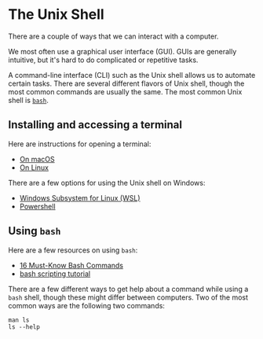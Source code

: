 [`bash`]: https://www.gnu.org/software/bash/

# The Unix Shell

There are a couple of ways that we can interact with a computer. 

We most often use a graphical user interface (GUI). GUIs are generally 
intuitive, but it's hard to do complicated or repetitive tasks.

A command-line interface (CLI) such as the Unix shell allows us to
automate certain tasks.  There are several different flavors of Unix
shell, though the most common commands are usually the same. The most 
common Unix shell is [`bash`].  

## Installing and accessing a terminal

Here are instructions for opening a terminal: 

- [On macOS](https://support.apple.com/guide/terminal/open-or-quit-terminal-apd5265185d-f365-44cb-8b09-71a064a42125/mac)
- [On Linux](https://itsfoss.com/open-terminal-ubuntu/)

There are a few options for using the Unix shell on Windows:

- [Windows Subsystem for Linux (WSL)](https://docs.microsoft.com/en-us/windows/wsl/about)
- [Powershell](https://docs.microsoft.com/en-us/powershell/)

## Using `bash`

Here are a few resources on using `bash`:

- [16 Must-Know Bash Commands](https://towardsdatascience.com/16-must-know-bash-commands-for-data-scientists-d8263e990e0e)
- [bash scripting tutorial](https://linuxconfig.org/bash-scripting-tutorial)

There are a few different ways to get help about a command while using a
`bash` shell, though these might differ between computers. Two of the
most common ways are the following two commands:

```shell
man ls
ls --help
```
